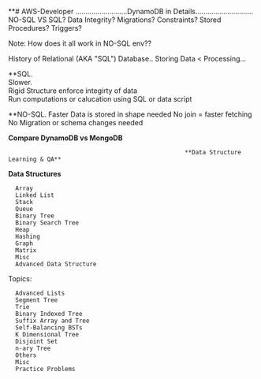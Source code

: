 **# AWS-Developer
..........................DynamoDB in Details.............................
 NO-SQL VS SQL?
 Data Integrity?
 Migrations?
 Constraints?
 Stored Procedures?
 Triggers?


Note: How does it all work in NO-SQL env??

History of Relational (AKA "SQL") Database..
Storing Data < Processing... 


**SQL.                  
Slower.                 
Rigid Structure enforce integirty of data                         
Run computations or calucation using SQL or data script                       
                        
                

**NO-SQL.
Faster
Data is  stored in shape needed
No join = faster fetching 
No Migration or schema changes needed



**Compare DynamoDB vs MongoDB**








                                                      **Data Structure Learning & QA**
                                                      
   
   **Data Structures**

      Array
      Linked List
      Stack
      Queue
      Binary Tree
      Binary Search Tree
      Heap
      Hashing
      Graph
      Matrix
      Misc
      Advanced Data Structure


Topics:

      Advanced Lists
      Segment Tree
      Trie
      Binary Indexed Tree
      Suffix Array and Tree
      Self-Balancing BSTs
      K Dimensional Tree
      Disjoint Set
      n-ary Tree
      Others
      Misc
      Practice Problems




